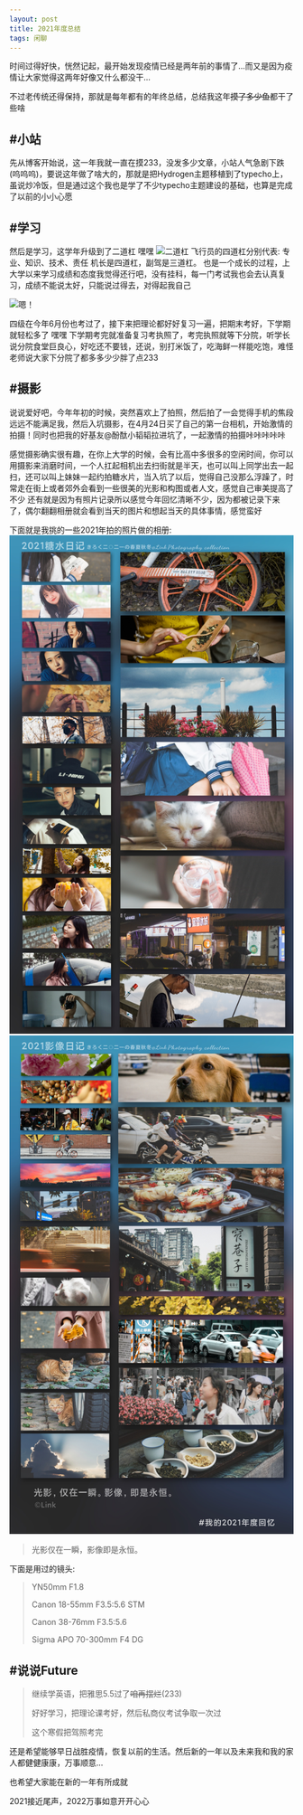 ```yaml
---
layout: post
title: 2021年度总结
tags: 闲聊
---
```


时间过得好快，恍然记起，最开始发现疫情已经是两年前的事情了...而又是因为疫情让大家觉得这两年好像又什么都没干...

不过老传统还得保持，那就是每年都有的年终总结，总结我这年~~摸了多少鱼~~都干了些啥

## #小站

先从博客开始说，这一年我就一直在摸233，没发多少文章，小站人气急剧下跌(呜呜呜)，要说这年做了啥大的，那就是把Hydrogen主题移植到了typecho上，虽说炒冷饭，但是通过这个我也是学了不少typecho主题建设的基础，也算是完成了以前的小小心愿

## #学习

然后是学习，这学年升级到了二道杠 嘿嘿
![二道杠](/usrimg/2021year-3.png)
飞行员的四道杠分别代表: 专业、知识、技术、责任
机长是四道杠，副驾是三道杠。
也是一个成长的过程，上大学以来学习成绩和态度我觉得还行吧，没有挂科，每一门考试我也会去认真复习，成绩不能说太好，只能说过得去，对得起我自己

![嗯！](/usrimg/2021year-4.png)

四级在今年6月份也考过了，接下来把理论都好好复习一遍，把期末考好，下学期就轻松多了 嘿嘿
下学期考完就准备复习考执照了，考完执照就等下分院，听学长说分院食堂巨良心，好吃还不要钱，还说，别打米饭了，吃海鲜一样能吃饱，难怪老师说大家下分院了都多多少少胖了点233

## #摄影

说说爱好吧，今年年初的时候，突然喜欢上了拍照，然后拍了一会觉得手机的焦段远远不能满足我，然后入坑摄影，在4月24日买了自己的第一台相机，开始激情的拍摄！同时也把我的好基友@酚酞小韬韬拉进坑了，一起激情的拍摄咔咔咔咔咔

感觉摄影确实很有趣，在你上大学的时候，会有比高中多很多的空闲时间，你可以用摄影来消磨时间，一个人扛起相机出去扫街就是半天，也可以叫上同学出去一起扫，还可以叫上妹妹一起约拍糖水片，当入坑了以后，觉得自己没那么浮躁了，时常走在街上或者郊外会看到一些很美的光影和构图或者人文，感觉自己审美提高了不少
还有就是因为有照片记录所以感觉今年回忆清晰不少，因为都被记录下来了，偶尔翻翻相册就会看到当天的图片和想起当天的具体事情，感觉蛮好

下面就是我挑的一些2021年拍的照片做的相册:
![](/usrimg/2021year.png)
![](/usrimg/2021year-2.png)

> 光影仅在一瞬，影像即是永恒。

下面是用过的镜头:
> YN50mm F1.8
>
> Canon 18-55mm F3.5:5.6 STM
>
> Canon 38-76mm F3.5:5.6
>
> Sigma APO 70-300mm F4 DG

## #说说Future
> 继续学英语，把雅思5.5过了~~咱再摆烂~~(233)
>
> 好好学习，把理论课考好，然后私商仪考试争取一次过
>
> 这个寒假把驾照考完

还是希望能够早日战胜疫情，恢复以前的生活。然后新的一年以及未来我和我的家人都健健康康，万事顺意...

也希望大家能在新的一年有所成就

2021接近尾声，2022万事如意开开心心
